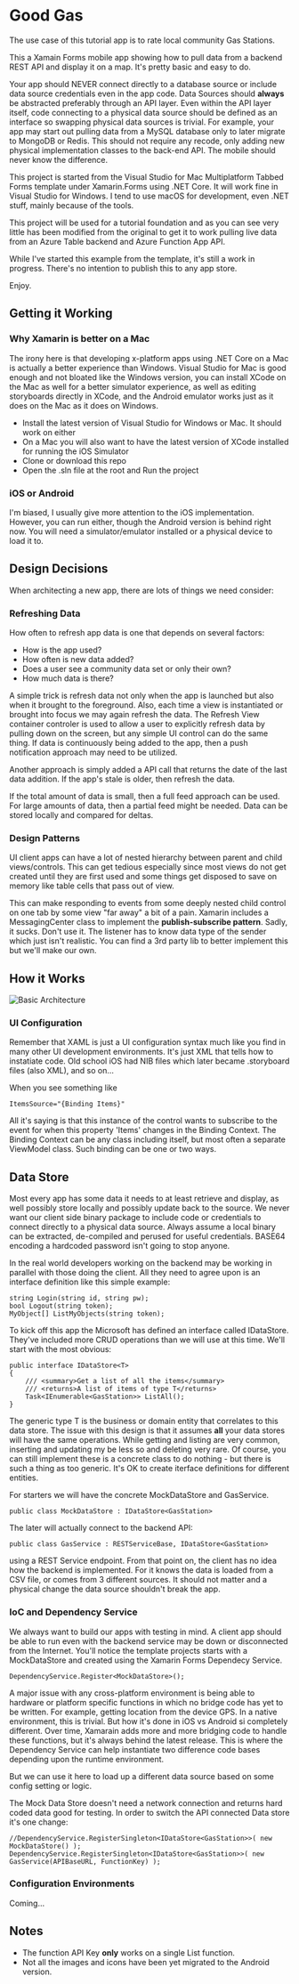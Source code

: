 # Good Gas

The use case of this tutorial app is to rate local community Gas Stations.

This a Xamain Forms mobile app showing how to pull data from a backend REST API and display it on a map.
It's pretty basic and easy to do.

Your app should NEVER connect directly to a database source or include data source credentials even in the app code. Data Sources should **always** be abstracted preferably through an API layer. Even within the API layer itself, code connecting to a physical data source should be defined as an interface so swapping physical data sources is trivial. For example, your app may start out pulling data from a MySQL database only to later migrate to MongoDB or Redis. This should not require any recode, only adding new physical implementation classes to the back-end API. The mobile should never know the difference.

This project is started from the Visual Studio for Mac Multiplatform Tabbed Forms template under Xamarin.Forms using .NET Core. It will work fine in Visual Studio for Windows. I tend to use macOS for development, even .NET stuff, mainly because of the tools.

This project will be used for a tutorial foundation and as you can see very little has been modified from the original to get it to work pulling live data from an Azure Table backend and Azure Function App API.

While I've started this example from the template, it's still a work in progress. There's no intention to publish this to any app store.

Enjoy.

## Getting it Working

### Why Xamarin is better on a Mac
The irony here is that developing x-platform apps using .NET Core on a Mac is actually a better experience than Windows. Visual Studio for Mac is good enough and not bloated like the Windows version, you can install XCode on the Mac as well for a better simulator experience, as well as editing storyboards directly in XCode, and the Android emulator works just as it does on the Mac as it does on Windows.

* Install the latest version of Visual Studio for Windows or Mac. It should work on either
* On a Mac you will also want to have the latest version of XCode installed for running the iOS Simulator
* Clone or download this repo
* Open the .sln file at the root and Run the project

### iOS or Android

I'm biased, I usually give more attention to the iOS implementation. However, you can run either, though the Android version is behind right now. You will need a simulator/emulator installed or a physical device to load it to.

## Design Decisions

When architecting a new app, there are lots of things we need consider:

### Refreshing Data

How often to refresh app data is one that depends on several factors:

* How is the app used?
* How often is new data added?
* Does a user see a community data set or only their own?
* How much data is there?

A simple trick is refresh data not only when the app is launched but also when it brought to the foreground. Also, each time a view is instantiated or brought into focus we may again refresh the data. The Refresh View container controler is used to allow a user to explicitly refresh data by pulling down on the screen, but any simple UI control can do the same thing. If data is continuously being added to the app, then a push notification approach may need to be utilized.

Another approach is simply added a API call that returns the date of the last data addition. If the app's stale is older, then refresh the data.

If the total amount of data is small, then a full feed approach can be used. For large amounts of data, then a partial feed might be needed. Data can be stored locally and compared for deltas.

### Design Patterns

UI client apps can have a lot of nested hierarchy between parent and child views/controls. This can get tedious especially since most views do not get created until they are first used and some things get disposed to save on memory like table cells that pass out of view.

This can make responding to events from some deeply nested child control on one tab by some view "far away" a bit of a pain. Xamarin includes a MessagingCenter class to implement the **publish-subscribe pattern**. Sadly, it sucks. Don't use it. The listener has to know data type of the sender which just isn't realistic. You can find a 3rd party lib to better implement this but we'll make our own.

## How it Works

![Basic Architecture](./readme/Architecture.png)

### UI Configuration

Remember that XAML is just a UI configuration syntax much like you find in many other UI development environments. It's just XML that tells how to instatiate code. Old school iOS had NIB files which later became .storyboard files (also XML), and so on...

When you see something like
```
ItemsSource="{Binding Items}"
```
All it's saying is that this instance of the control wants to subscribe to the event for when this property 'Items' changes in the Binding Context. The Binding Context can be any class including itself, but most often a separate ViewModel class. Such binding can be one or two ways.

## Data Store

Most every app has some data it needs to at least retrieve and display, as well possibly store locally and possibly update back to the source. We never want our client side binary package to include code or credentials to connect directly to a physical data source. Always assume a local binary can be extracted, de-compiled and perused for useful credentials. BASE64 encoding a hardcoded password isn't going to stop anyone.

In the real world developers working on the backend may be working in parallel with those doing the client. All they need to agree upon is an interface definition like this simple example:

```
string Login(string id, string pw);
bool Logout(string token);
MyObject[] ListMyObjects(string token);
```

To kick off this app the Microsoft has defined an interface called IDataStore. They've included more CRUD operations than we will use at this time. We'll start with the most obvious:

```
public interface IDataStore<T>
{
	/// <summary>Get a list of all the items</summary>
	/// <returns>A list of items of type T</returns>
	Task<IEnumerable<GasStation>> ListAll();
}
```

The generic type T is the business or domain entity that correlates to this data store. The issue with this design is that it assumes **all** your data stores will have the same operations. While getting and listing are very common, inserting and updating my be less so and deleting very rare. Of course, you can still implement these is a concrete class to do nothing - but there is such a thing as too generic. It's OK to create iterface definitions for different entities.

For starters we will have the concrete MockDataStore and GasService.

```
public class MockDataStore : IDataStore<GasStation>
```

The later will actually connect to the backend API:
```
public class GasService : RESTServiceBase, IDataStore<GasStation>
```
using a REST Service endpoint. From that point on, the client has no idea how the backend is implemented. For it knows the data is loaded from a CSV file, or comes from 3 different sources. It should not matter and a physical change the data source shouldn't break the app.

### IoC and Dependency Service

We always want to build our apps with testing in mind. A client app should be able to run even with the backend service may be down or disconnected from the Internet. You'll notice the template projects starts with a MockDataStore and created using the Xamarin Forms Dependecy Service.

```
DependencyService.Register<MockDataStore>();
```

A major issue with any cross-platform environment is being able to hardware or platform specific functions in which no bridge code has yet to be written. For example, getting location from the device GPS. In a native environment, this is trivial. But how it's done in iOS vs Android si completely different. Over time, Xamarain adds more and more bridging code to handle these functions, but it's always behind the latest release. This is where the Dependency Service can help instantiate two difference code bases depending upon the runtime environment.

But we can use it here to load up a different data source based on some config setting or logic.

The Mock Data Store doesn't need a network connection and returns hard coded data good for testing. In order to switch the API connected Data store it's one change:

```
//DependencyService.RegisterSingleton<IDataStore<GasStation>>( new MockDataStore() );
DependencyService.RegisterSingleton<IDataStore<GasStation>>( new GasService(APIBaseURL, FunctionKey) );
```

### Configuration Environments

Coming...

## Notes

* The function API Key **only** works on a single List function.
* Not all the images and icons have been yet migrated to the Android version.